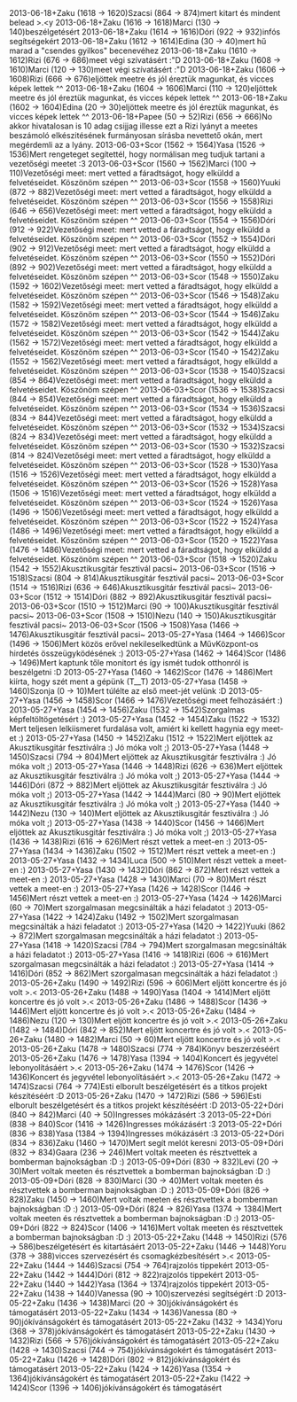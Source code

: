 <tr><td>2013-06-18</td><td>+</td><td>Zaku (1618 &rarr; 1620)</td><td>Szacsi (864 &rarr; 874)</td><td>mert kitart és mindent belead &gt;.&lt;y</td></tr>
<tr><td>2013-06-18</td><td>+</td><td>Zaku (1616 &rarr; 1618)</td><td>Marci (130 &rarr; 140)</td><td>beszélgetésért</td></tr>
<tr><td>2013-06-18</td><td>+</td><td>Zaku (1614 &rarr; 1616)</td><td>Dóri (922 &rarr; 932)</td><td>infós segítségekért</td></tr>
<tr><td>2013-06-18</td><td>+</td><td>Zaku (1612 &rarr; 1614)</td><td>Edina (30 &rarr; 40)</td><td>mert hű marad a &quot;csendes gyilkos&quot; becenevéhez</td></tr>
<tr><td>2013-06-18</td><td>+</td><td>Zaku (1610 &rarr; 1612)</td><td>Rizi (676 &rarr; 686)</td><td>meet végi szívatásért :&quot;D</td></tr>
<tr><td>2013-06-18</td><td>+</td><td>Zaku (1608 &rarr; 1610)</td><td>Marci (120 &rarr; 130)</td><td>meet végi szívatásért :&quot;D</td></tr>
<tr><td>2013-06-18</td><td>+</td><td>Zaku (1606 &rarr; 1608)</td><td>Rizi (666 &rarr; 676)</td><td>eljöttek meetre és jól éreztük magunkat, és vicces képek lettek ^^</td></tr>
<tr><td>2013-06-18</td><td>+</td><td>Zaku (1604 &rarr; 1606)</td><td>Marci (110 &rarr; 120)</td><td>eljöttek meetre és jól éreztük magunkat, és vicces képek lettek ^^</td></tr>
<tr><td>2013-06-18</td><td>+</td><td>Zaku (1602 &rarr; 1604)</td><td>Edina (20 &rarr; 30)</td><td>eljöttek meetre és jól éreztük magunkat, és vicces képek lettek ^^</td></tr>
<tr><td>2013-06-18</td><td>+</td><td>Papee (50 &rarr; 52)</td><td>Rizi (656 &rarr; 666)</td><td>No akkor hivatalosan is 10 adag csijjag illesse ezt a Rizi lyányt a meetes beszámoló elkészitésének furmányosan sírásba nevettető okán, mert megérdemli az a lyány.</td></tr>
<tr><td>2013-06-03</td><td>+</td><td>Scor (1562 &rarr; 1564)</td><td>Yasa (1526 &rarr; 1536)</td><td>Mert rengeteget segítettél, hogy normálisan meg tudjuk tartani a vezetőségi meetet :3</td></tr>
<tr><td>2013-06-03</td><td>+</td><td>Scor (1560 &rarr; 1562)</td><td>Marci (100 &rarr; 110)</td><td>Vezetőségi meet: mert vetted a fáradtságot, hogy elküldd a felvetéseidet. Köszönöm szépen ^^</td></tr>
<tr><td>2013-06-03</td><td>+</td><td>Scor (1558 &rarr; 1560)</td><td>Yuuki (872 &rarr; 882)</td><td>Vezetőségi meet: mert vetted a fáradtságot, hogy elküldd a felvetéseidet. Köszönöm szépen ^^</td></tr>
<tr><td>2013-06-03</td><td>+</td><td>Scor (1556 &rarr; 1558)</td><td>Rizi (646 &rarr; 656)</td><td>Vezetőségi meet: mert vetted a fáradtságot, hogy elküldd a felvetéseidet. Köszönöm szépen ^^</td></tr>
<tr><td>2013-06-03</td><td>+</td><td>Scor (1554 &rarr; 1556)</td><td>Dóri (912 &rarr; 922)</td><td>Vezetőségi meet: mert vetted a fáradtságot, hogy elküldd a felvetéseidet. Köszönöm szépen ^^</td></tr>
<tr><td>2013-06-03</td><td>+</td><td>Scor (1552 &rarr; 1554)</td><td>Dóri (902 &rarr; 912)</td><td>Vezetőségi meet: mert vetted a fáradtságot, hogy elküldd a felvetéseidet. Köszönöm szépen ^^</td></tr>
<tr><td>2013-06-03</td><td>+</td><td>Scor (1550 &rarr; 1552)</td><td>Dóri (892 &rarr; 902)</td><td>Vezetőségi meet: mert vetted a fáradtságot, hogy elküldd a felvetéseidet. Köszönöm szépen ^^</td></tr>
<tr><td>2013-06-03</td><td>+</td><td>Scor (1548 &rarr; 1550)</td><td>Zaku (1592 &rarr; 1602)</td><td>Vezetőségi meet: mert vetted a fáradtságot, hogy elküldd a felvetéseidet. Köszönöm szépen ^^</td></tr>
<tr><td>2013-06-03</td><td>+</td><td>Scor (1546 &rarr; 1548)</td><td>Zaku (1582 &rarr; 1592)</td><td>Vezetőségi meet: mert vetted a fáradtságot, hogy elküldd a felvetéseidet. Köszönöm szépen ^^</td></tr>
<tr><td>2013-06-03</td><td>+</td><td>Scor (1544 &rarr; 1546)</td><td>Zaku (1572 &rarr; 1582)</td><td>Vezetőségi meet: mert vetted a fáradtságot, hogy elküldd a felvetéseidet. Köszönöm szépen ^^</td></tr>
<tr><td>2013-06-03</td><td>+</td><td>Scor (1542 &rarr; 1544)</td><td>Zaku (1562 &rarr; 1572)</td><td>Vezetőségi meet: mert vetted a fáradtságot, hogy elküldd a felvetéseidet. Köszönöm szépen ^^</td></tr>
<tr><td>2013-06-03</td><td>+</td><td>Scor (1540 &rarr; 1542)</td><td>Zaku (1552 &rarr; 1562)</td><td>Vezetőségi meet: mert vetted a fáradtságot, hogy elküldd a felvetéseidet. Köszönöm szépen ^^</td></tr>
<tr><td>2013-06-03</td><td>+</td><td>Scor (1538 &rarr; 1540)</td><td>Szacsi (854 &rarr; 864)</td><td>Vezetőségi meet: mert vetted a fáradtságot, hogy elküldd a felvetéseidet. Köszönöm szépen ^^</td></tr>
<tr><td>2013-06-03</td><td>+</td><td>Scor (1536 &rarr; 1538)</td><td>Szacsi (844 &rarr; 854)</td><td>Vezetőségi meet: mert vetted a fáradtságot, hogy elküldd a felvetéseidet. Köszönöm szépen ^^</td></tr>
<tr><td>2013-06-03</td><td>+</td><td>Scor (1534 &rarr; 1536)</td><td>Szacsi (834 &rarr; 844)</td><td>Vezetőségi meet: mert vetted a fáradtságot, hogy elküldd a felvetéseidet. Köszönöm szépen ^^</td></tr>
<tr><td>2013-06-03</td><td>+</td><td>Scor (1532 &rarr; 1534)</td><td>Szacsi (824 &rarr; 834)</td><td>Vezetőségi meet: mert vetted a fáradtságot, hogy elküldd a felvetéseidet. Köszönöm szépen ^^</td></tr>
<tr><td>2013-06-03</td><td>+</td><td>Scor (1530 &rarr; 1532)</td><td>Szacsi (814 &rarr; 824)</td><td>Vezetőségi meet: mert vetted a fáradtságot, hogy elküldd a felvetéseidet. Köszönöm szépen ^^</td></tr>
<tr><td>2013-06-03</td><td>+</td><td>Scor (1528 &rarr; 1530)</td><td>Yasa (1516 &rarr; 1526)</td><td>Vezetőségi meet: mert vetted a fáradtságot, hogy elküldd a felvetéseidet. Köszönöm szépen ^^</td></tr>
<tr><td>2013-06-03</td><td>+</td><td>Scor (1526 &rarr; 1528)</td><td>Yasa (1506 &rarr; 1516)</td><td>Vezetőségi meet: mert vetted a fáradtságot, hogy elküldd a felvetéseidet. Köszönöm szépen ^^</td></tr>
<tr><td>2013-06-03</td><td>+</td><td>Scor (1524 &rarr; 1526)</td><td>Yasa (1496 &rarr; 1506)</td><td>Vezetőségi meet: mert vetted a fáradtságot, hogy elküldd a felvetéseidet. Köszönöm szépen ^^</td></tr>
<tr><td>2013-06-03</td><td>+</td><td>Scor (1522 &rarr; 1524)</td><td>Yasa (1486 &rarr; 1496)</td><td>Vezetőségi meet: mert vetted a fáradtságot, hogy elküldd a felvetéseidet. Köszönöm szépen ^^</td></tr>
<tr><td>2013-06-03</td><td>+</td><td>Scor (1520 &rarr; 1522)</td><td>Yasa (1476 &rarr; 1486)</td><td>Vezetőségi meet: mert vetted a fáradtságot, hogy elküldd a felvetéseidet. Köszönöm szépen ^^</td></tr>
<tr><td>2013-06-03</td><td>+</td><td>Scor (1518 &rarr; 1520)</td><td>Zaku (1542 &rarr; 1552)</td><td>Akusztikusgitár fesztivál pacsi~</td></tr>
<tr><td>2013-06-03</td><td>+</td><td>Scor (1516 &rarr; 1518)</td><td>Szacsi (804 &rarr; 814)</td><td>Akusztikusgitár fesztivál pacsi~</td></tr>
<tr><td>2013-06-03</td><td>+</td><td>Scor (1514 &rarr; 1516)</td><td>Rizi (636 &rarr; 646)</td><td>Akusztikusgitár fesztivál pacsi~</td></tr>
<tr><td>2013-06-03</td><td>+</td><td>Scor (1512 &rarr; 1514)</td><td>Dóri (882 &rarr; 892)</td><td>Akusztikusgitár fesztivál pacsi~</td></tr>
<tr><td>2013-06-03</td><td>+</td><td>Scor (1510 &rarr; 1512)</td><td>Marci (90 &rarr; 100)</td><td>Akusztikusgitár fesztivál pacsi~</td></tr>
<tr><td>2013-06-03</td><td>+</td><td>Scor (1508 &rarr; 1510)</td><td>Nezu (140 &rarr; 150)</td><td>Akusztikusgitár fesztivál pacsi~</td></tr>
<tr><td>2013-06-03</td><td>+</td><td>Scor (1506 &rarr; 1508)</td><td>Yasa (1466 &rarr; 1476)</td><td>Akusztikusgitár fesztivál pacsi~</td></tr>
<tr><td>2013-05-27</td><td>+</td><td>Yasa (1464 &rarr; 1466)</td><td>Scor (1496 &rarr; 1506)</td><td>Mert közös erővel nekileselkedtünk a MűvKözpont-os hirdetés összeügyködésének :)</td></tr>
<tr><td>2013-05-27</td><td>+</td><td>Yasa (1462 &rarr; 1464)</td><td>Scor (1486 &rarr; 1496)</td><td>Mert kaptunk tőle monitort és így ismét tudok otthonról is beszélgetni :D</td></tr>
<tr><td>2013-05-27</td><td>+</td><td>Yasa (1460 &rarr; 1462)</td><td>Scor (1476 &rarr; 1486)</td><td>Mert kiírta, hogy szét ment a gépünk (T__T) </td></tr>
<tr><td>2013-05-27</td><td>+</td><td>Yasa (1458 &rarr; 1460)</td><td>Szonja (0 &rarr; 10)</td><td>Mert túlélte az első meet-jét velünk :D</td></tr>
<tr><td>2013-05-27</td><td>+</td><td>Yasa (1456 &rarr; 1458)</td><td>Scor (1466 &rarr; 1476)</td><td>Vezetőségi meet felhozásáért :)</td></tr>
<tr><td>2013-05-27</td><td>+</td><td>Yasa (1454 &rarr; 1456)</td><td>Zaku (1532 &rarr; 1542)</td><td>Szorgalmas képfeltöltögetésért :)</td></tr>
<tr><td>2013-05-27</td><td>+</td><td>Yasa (1452 &rarr; 1454)</td><td>Zaku (1522 &rarr; 1532)</td><td> Mert teljesen lelkiismeret furdalása volt, amiért ki kellett hagynia egy meet-et :) </td></tr>
<tr><td>2013-05-27</td><td>+</td><td>Yasa (1450 &rarr; 1452)</td><td>Zaku (1512 &rarr; 1522)</td><td>Mert eljöttek az Akusztikusgitár fesztiválra :) Jó móka volt ;)</td></tr>
<tr><td>2013-05-27</td><td>+</td><td>Yasa (1448 &rarr; 1450)</td><td>Szacsi (794 &rarr; 804)</td><td>Mert eljöttek az Akusztikusgitár fesztiválra :) Jó móka volt ;)</td></tr>
<tr><td>2013-05-27</td><td>+</td><td>Yasa (1446 &rarr; 1448)</td><td>Rizi (626 &rarr; 636)</td><td>Mert eljöttek az Akusztikusgitár fesztiválra :) Jó móka volt ;)</td></tr>
<tr><td>2013-05-27</td><td>+</td><td>Yasa (1444 &rarr; 1446)</td><td>Dóri (872 &rarr; 882)</td><td>Mert eljöttek az Akusztikusgitár fesztiválra :) Jó móka volt ;)</td></tr>
<tr><td>2013-05-27</td><td>+</td><td>Yasa (1442 &rarr; 1444)</td><td>Marci (80 &rarr; 90)</td><td>Mert eljöttek az Akusztikusgitár fesztiválra :) Jó móka volt ;)</td></tr>
<tr><td>2013-05-27</td><td>+</td><td>Yasa (1440 &rarr; 1442)</td><td>Nezu (130 &rarr; 140)</td><td>Mert eljöttek az Akusztikusgitár fesztiválra :) Jó móka volt ;)</td></tr>
<tr><td>2013-05-27</td><td>+</td><td>Yasa (1438 &rarr; 1440)</td><td>Scor (1456 &rarr; 1466)</td><td>Mert eljöttek az Akusztikusgitár fesztiválra :) Jó móka volt ;)</td></tr>
<tr><td>2013-05-27</td><td>+</td><td>Yasa (1436 &rarr; 1438)</td><td>Rizi (616 &rarr; 626)</td><td>Mert részt vettek a meet-en :)</td></tr>
<tr><td>2013-05-27</td><td>+</td><td>Yasa (1434 &rarr; 1436)</td><td>Zaku (1502 &rarr; 1512)</td><td>Mert részt vettek a meet-en :)</td></tr>
<tr><td>2013-05-27</td><td>+</td><td>Yasa (1432 &rarr; 1434)</td><td>Luca (500 &rarr; 510)</td><td>Mert részt vettek a meet-en :)</td></tr>
<tr><td>2013-05-27</td><td>+</td><td>Yasa (1430 &rarr; 1432)</td><td>Dóri (862 &rarr; 872)</td><td>Mert részt vettek a meet-en :)</td></tr>
<tr><td>2013-05-27</td><td>+</td><td>Yasa (1428 &rarr; 1430)</td><td>Marci (70 &rarr; 80)</td><td>Mert részt vettek a meet-en :)</td></tr>
<tr><td>2013-05-27</td><td>+</td><td>Yasa (1426 &rarr; 1428)</td><td>Scor (1446 &rarr; 1456)</td><td>Mert részt vettek a meet-en :)</td></tr>
<tr><td>2013-05-27</td><td>+</td><td>Yasa (1424 &rarr; 1426)</td><td>Marci (60 &rarr; 70)</td><td>Mert szorgalmasan megcsinálták a házi feladatot :)</td></tr>
<tr><td>2013-05-27</td><td>+</td><td>Yasa (1422 &rarr; 1424)</td><td>Zaku (1492 &rarr; 1502)</td><td>Mert szorgalmasan megcsinálták a házi feladatot :)</td></tr>
<tr><td>2013-05-27</td><td>+</td><td>Yasa (1420 &rarr; 1422)</td><td>Yuuki (862 &rarr; 872)</td><td>Mert szorgalmasan megcsinálták a házi feladatot :)</td></tr>
<tr><td>2013-05-27</td><td>+</td><td>Yasa (1418 &rarr; 1420)</td><td>Szacsi (784 &rarr; 794)</td><td>Mert szorgalmasan megcsinálták a házi feladatot :)</td></tr>
<tr><td>2013-05-27</td><td>+</td><td>Yasa (1416 &rarr; 1418)</td><td>Rizi (606 &rarr; 616)</td><td>Mert szorgalmasan megcsinálták a házi feladatot :)</td></tr>
<tr><td>2013-05-27</td><td>+</td><td>Yasa (1414 &rarr; 1416)</td><td>Dóri (852 &rarr; 862)</td><td>Mert szorgalmasan megcsinálták a házi feladatot :)</td></tr>
<tr><td>2013-05-26</td><td>+</td><td>Zaku (1490 &rarr; 1492)</td><td>Rizi (596 &rarr; 606)</td><td>Mert eljött koncertre és jó volt &gt;.&lt;</td></tr>
<tr><td>2013-05-26</td><td>+</td><td>Zaku (1488 &rarr; 1490)</td><td>Yasa (1404 &rarr; 1414)</td><td>Mert eljött koncertre és jó volt &gt;.&lt;</td></tr>
<tr><td>2013-05-26</td><td>+</td><td>Zaku (1486 &rarr; 1488)</td><td>Scor (1436 &rarr; 1446)</td><td>Mert eljött koncertre és jó volt &gt;.&lt;</td></tr>
<tr><td>2013-05-26</td><td>+</td><td>Zaku (1484 &rarr; 1486)</td><td>Nezu (120 &rarr; 130)</td><td>Mert eljött koncertre és jó volt &gt;.&lt;</td></tr>
<tr><td>2013-05-26</td><td>+</td><td>Zaku (1482 &rarr; 1484)</td><td>Dóri (842 &rarr; 852)</td><td>Mert eljött koncertre és jó volt &gt;.&lt;</td></tr>
<tr><td>2013-05-26</td><td>+</td><td>Zaku (1480 &rarr; 1482)</td><td>Marci (50 &rarr; 60)</td><td>Mert eljött koncertre és jó volt &gt;.&lt;</td></tr>
<tr><td>2013-05-26</td><td>+</td><td>Zaku (1478 &rarr; 1480)</td><td>Szacsi (774 &rarr; 784)</td><td>Könyv beszerzéséért</td></tr>
<tr><td>2013-05-26</td><td>+</td><td>Zaku (1476 &rarr; 1478)</td><td>Yasa (1394 &rarr; 1404)</td><td>Koncert és jegyvétel lebonyolításáért &gt;.&lt;</td></tr>
<tr><td>2013-05-26</td><td>+</td><td>Zaku (1474 &rarr; 1476)</td><td>Scor (1426 &rarr; 1436)</td><td>Koncert és jegyvétel lebonyolításáért &gt;.&lt;</td></tr>
<tr><td>2013-05-26</td><td>+</td><td>Zaku (1472 &rarr; 1474)</td><td>Szacsi (764 &rarr; 774)</td><td>Esti elborult beszélgetésért és a titkos projekt készítéséért :D</td></tr>
<tr><td>2013-05-26</td><td>+</td><td>Zaku (1470 &rarr; 1472)</td><td>Rizi (586 &rarr; 596)</td><td>Esti elborult beszélgetésért és a titkos projekt készítéséért :D</td></tr>
<tr><td>2013-05-22</td><td>+</td><td>Dóri (840 &rarr; 842)</td><td>Marci (40 &rarr; 50)</td><td>Ingresses mókázásért :3</td></tr>
<tr><td>2013-05-22</td><td>+</td><td>Dóri (838 &rarr; 840)</td><td>Scor (1416 &rarr; 1426)</td><td>Ingresses mókázásért :3</td></tr>
<tr><td>2013-05-22</td><td>+</td><td>Dóri (836 &rarr; 838)</td><td>Yasa (1384 &rarr; 1394)</td><td>Ingresses mókázásért :3</td></tr>
<tr><td>2013-05-22</td><td>+</td><td>Dóri (834 &rarr; 836)</td><td>Zaku (1460 &rarr; 1470)</td><td>Mert segít melót keresni</td></tr>
<tr><td>2013-05-09</td><td>+</td><td>Dóri (832 &rarr; 834)</td><td>Gaara (236 &rarr; 246)</td><td>Mert voltak meeten és résztvettek a bomberman bajnokságban :D :)</td></tr>
<tr><td>2013-05-09</td><td>+</td><td>Dóri (830 &rarr; 832)</td><td>Levi (20 &rarr; 30)</td><td>Mert voltak meeten és résztvettek a bomberman bajnokságban :D :)</td></tr>
<tr><td>2013-05-09</td><td>+</td><td>Dóri (828 &rarr; 830)</td><td>Marci (30 &rarr; 40)</td><td>Mert voltak meeten és résztvettek a bomberman bajnokságban :D :)</td></tr>
<tr><td>2013-05-09</td><td>+</td><td>Dóri (826 &rarr; 828)</td><td>Zaku (1450 &rarr; 1460)</td><td>Mert voltak meeten és résztvettek a bomberman bajnokságban :D :)</td></tr>
<tr><td>2013-05-09</td><td>+</td><td>Dóri (824 &rarr; 826)</td><td>Yasa (1374 &rarr; 1384)</td><td>Mert voltak meeten és résztvettek a bomberman bajnokságban :D :)</td></tr>
<tr><td>2013-05-09</td><td>+</td><td>Dóri (822 &rarr; 824)</td><td>Scor (1406 &rarr; 1416)</td><td>Mert voltak meeten és résztvettek a bomberman bajnokságban :D :)</td></tr>
<tr><td>2013-05-22</td><td>+</td><td>Zaku (1448 &rarr; 1450)</td><td>Rizi (576 &rarr; 586)</td><td>beszélgetésért és kitartásáért </td></tr>
<tr><td>2013-05-22</td><td>+</td><td>Zaku (1446 &rarr; 1448)</td><td>Yoru (378 &rarr; 388)</td><td>vicces szervezésért és csomagkézbesítésért &gt;.&lt;</td></tr>
<tr><td>2013-05-22</td><td>+</td><td>Zaku (1444 &rarr; 1446)</td><td>Szacsi (754 &rarr; 764)</td><td>rajzolós tippekért</td></tr>
<tr><td>2013-05-22</td><td>+</td><td>Zaku (1442 &rarr; 1444)</td><td>Dóri (812 &rarr; 822)</td><td>rajzolós tippekért</td></tr>
<tr><td>2013-05-22</td><td>+</td><td>Zaku (1440 &rarr; 1442)</td><td>Yasa (1364 &rarr; 1374)</td><td>rajzolós tippekért</td></tr>
<tr><td>2013-05-22</td><td>+</td><td>Zaku (1438 &rarr; 1440)</td><td>Vanessa (90 &rarr; 100)</td><td>szervezési segítségért :D</td></tr>
<tr><td>2013-05-22</td><td>+</td><td>Zaku (1436 &rarr; 1438)</td><td>Marci (20 &rarr; 30)</td><td>jókívánságokért és támogatásért</td></tr>
<tr><td>2013-05-22</td><td>+</td><td>Zaku (1434 &rarr; 1436)</td><td>Vanessa (80 &rarr; 90)</td><td>jókívánságokért és támogatásért</td></tr>
<tr><td>2013-05-22</td><td>+</td><td>Zaku (1432 &rarr; 1434)</td><td>Yoru (368 &rarr; 378)</td><td>jókívánságokért és támogatásért</td></tr>
<tr><td>2013-05-22</td><td>+</td><td>Zaku (1430 &rarr; 1432)</td><td>Rizi (566 &rarr; 576)</td><td>jókívánságokért és támogatásért</td></tr>
<tr><td>2013-05-22</td><td>+</td><td>Zaku (1428 &rarr; 1430)</td><td>Szacsi (744 &rarr; 754)</td><td>jókívánságokért és támogatásért</td></tr>
<tr><td>2013-05-22</td><td>+</td><td>Zaku (1426 &rarr; 1428)</td><td>Dóri (802 &rarr; 812)</td><td>jókívánságokért és támogatásért</td></tr>
<tr><td>2013-05-22</td><td>+</td><td>Zaku (1424 &rarr; 1426)</td><td>Yasa (1354 &rarr; 1364)</td><td>jókívánságokért és támogatásért</td></tr>
<tr><td>2013-05-22</td><td>+</td><td>Zaku (1422 &rarr; 1424)</td><td>Scor (1396 &rarr; 1406)</td><td>jókívánságokért és támogatásért </td></tr>
